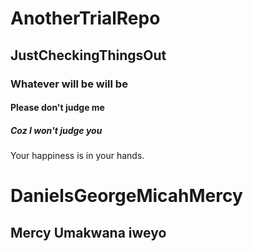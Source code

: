 # AnotherTrialRepo
## JustCheckingThingsOut
### Whatever will be will be
#### Please don't judge me
##### Coz I won't judge you
Your happiness is in your hands.

# DanielsGeorgeMicahMercy

## Mercy Umakwana iweyo